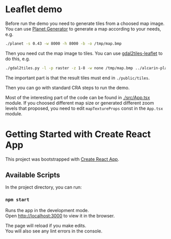 # Leaflet demo
Before run the demo you need to generate tiles from a choosed map image.
You can use [Planet Generator](http://hjemmesider.diku.dk/~torbenm/Planet/) to generate a map according to your needs, e.g.
```bash
./planet -s 0.43 -w 8000 -h 8000 -b -o /tmp/map.bmp
```

Then you need cut the map image to tiles. You can use [gdal2tiles-leaflet](https://github.com/commenthol/gdal2tiles-leaflet)
to do this, e.g.
```bash
./gdal2tiles.py -l -p raster -z 1-8 -w none /tmp/map.bmp ../alcarin-playground/leaflet-demo/public/tiles
```

The important part is that the result tiles must end in `./public/tiles`.

Then you can go with standard CRA steps to run the demo.

Most of the interesting part of the code can be found in [./src/App.tsx](./src/App.tsx) module.
If you choosed different map size or generated different zoom levels that proposed,
you need to edit `mapTextureProps` const in the `App.tsx` module.

# Getting Started with Create React App

This project was bootstrapped with [Create React App](https://github.com/facebook/create-react-app).

## Available Scripts

In the project directory, you can run:

### `npm start`

Runs the app in the development mode.\
Open [http://localhost:3000](http://localhost:3000) to view it in the browser.

The page will reload if you make edits.\
You will also see any lint errors in the console.
